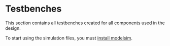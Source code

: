 # Testbenches

 
This section contains all testbenches created for all components used in the design.

To start using the simulation files, you must [install modelsim](https://github.com/rafafigueredoviana/RISCV_MCU_CYCLONEV/wiki/Install-Modelsim-in-x64-systems:).
